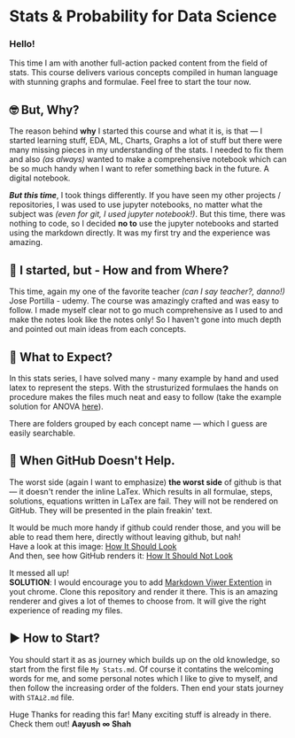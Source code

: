 # Stats & Probability for Data Science

### Hello!
This time I am with another full-action packed content from the field of stats. This course delivers various concepts compiled in 
human language with stunning graphs and formulae. Feel free to start the tour now.

## 🤓 But, Why?
The reason behind **why** I started this course and what it is, is that — I started learning stuff, EDA, ML, Charts, Graphs a lot of stuff
but there were many missing pieces in my understanding of the stats. I needed to fix them and also *(as always)* wanted to make a comprehensive
notebook which can be so much handy when I want to refer something back in the future. A digital notebook.

***But this time***, I took things differently. If you have seen my other projects / repositories, I was used to use jupyter notebooks,
no matter what the subject was *(even for git, I used jupyter notebook!)*. But this time, there was nothing to code, so I decided **no to**
use the jupyter notebooks and started using the markdown directly. It was my first try and the experience was amazing.

## 👣 I started, but - How and from Where?
This time, again my one of the favorite teacher *(can I say teacher?, danno!)* Jose Portilla - udemy. The course was amazingly crafted 
and was easy to follow. I made myself clear not to go much comprehensive as I used to and make the notes look like the notes only! So I 
haven't gone into much depth and pointed out main ideas from each concepts.

## 🧐 What to Expect?
In this stats series, I have solved many - many example by hand and used latex to represent the steps. With the strusturized formulaes
the hands on procedure makes the files much neat and easy to follow (take the example solution for ANOVA [here](https://github.com/AayushSameerShah/Stats-and-Prob/blob/main/5.%20ANOVA/2.%20ANOVA%20Example.md)).

There are folders grouped by each concept name — which I guess are easily searchable.

## 🤬 When GitHub Doesn't Help.
The worst side (again I want to emphasize) **the worst side** of github is that — it doesn't render the inline LaTex. Which results in
all formulae, steps, solutions, equations written in LaTex are fail. They will not be rendered on GitHub. They will be presented in the plain
freakin' text. 

It would be much more handy if github could render those, and you will be able to read them here, directly without leaving github, but nah! <br>
Have a look at this image:
[How It Should Look](https://i.imgur.com/CRwTBV8.png) <br>
And then, see how GitHub renders it:
[How It Should Not Look](https://i.imgur.com/i8WbgaJ.png)

It messed all up! <br>
**SOLUTION**: I would encourage you to add [Markdown Viwer Extention](https://chrome.google.com/webstore/detail/markdown-viewer/ckkdlimhmcjmikdlpkmbgfkaikojcbjk) in yout chrome. Clone this repository and render it there. This is an amazing renderer and gives a lot of themes to choose from. It will give the right experience of reading my files.

## ▶️ How to Start?
You should start it as as journey which builds up on the old knowledge, so start from the first file `My Stats.md`. Of course it contatins the welcoming words for me, and some personal notes which I like to give to myself, and then follow the increasing order of the folders. Then end your stats journey with `STAꓕƧ.md` file.

Huge Thanks for reading this far! Many exciting stuff is already in there. Check them out!
**Aayush ∞ Shah**
